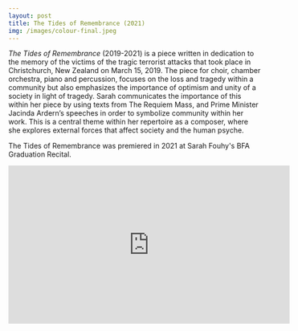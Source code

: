 ```yaml
---
layout: post
title: The Tides of Remembrance (2021)
img: /images/colour-final.jpeg 
---
```


*The Tides of Remembrance* (2019-2021) is a piece written in dedication to the memory of the victims of the tragic terrorist attacks that took place in Christchurch, New Zealand on March 15, 2019. The piece for choir, chamber orchestra, piano and percussion, focuses on the loss and tragedy within a community but also emphasizes the importance of optimism and unity of a society in light of tragedy. Sarah communicates the importance of this within her piece by using texts from The Requiem Mass, and Prime Minister Jacinda Ardern’s speeches in order to symbolize community within her work. This is a central theme within her repertoire as a composer, where she explores external forces that affect society and the human psyche.

The Tides of Remembrance was premiered in 2021 at Sarah Fouhy's BFA Graduation Recital. 

<iframe width="560" height="315" src="https://www.youtube.com/embed/rLwTzGahfqw?start=871" title="YouTube video player" frameborder="0" allow="accelerometer; autoplay; clipboard-write; encrypted-media; gyroscope; picture-in-picture" allowfullscreen></iframe>


